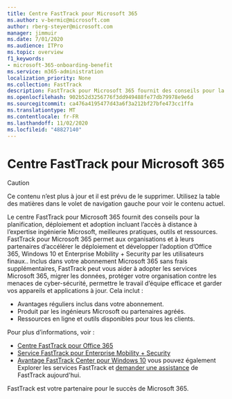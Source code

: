 ```yaml
---
title: Centre FastTrack pour Microsoft 365
ms.author: v-bermic@microsoft.com
author: rberg-steyer@microsoft.com
manager: jimmuir
ms.date: 7/01/2020
ms.audience: ITPro
ms.topic: overview
f1_keywords:
- microsoft-365-onboarding-benefit
ms.service: m365-administration
localization_priority: None
ms.collection: FastTrack
description: FastTrack pour Microsoft 365 fournit des conseils pour la planification, déploiement et adoption incluant l’accès à distance à l’expertise ingénierie Microsoft, meilleures pratiques, outils et ressources. FastTrack pour Microsoft 365 permet aux organisations et à leurs partenaires d’accélérer le déploiement et développer l’adoption d’Office 365, Windows 10 et Enterprise Mobility + Security par les utilisateurs finaux.
ms.openlocfilehash: 902b52d3256776f3dd949488fe77db79978e9e6d
ms.sourcegitcommit: ca476a4195477d43a6f3a212bf27bfe473cc1ffa
ms.translationtype: MT
ms.contentlocale: fr-FR
ms.lasthandoff: 11/02/2020
ms.locfileid: "48827140"
---
```

# <a name="fasttrack-center-benefit-for-microsoft-365"></a>Centre FastTrack pour Microsoft 365

> [!CAUTION]
> Ce contenu n’est plus à jour et il est prévu de le supprimer. Utilisez la table des matières dans le volet de navigation gauche pour voir le contenu actuel.

Le centre FastTrack pour Microsoft 365 fournit des conseils pour la planification, déploiement et adoption incluant l’accès à distance à l’expertise ingénierie Microsoft, meilleures pratiques, outils et ressources. FastTrack pour Microsoft 365 permet aux organisations et à leurs partenaires d’accélérer le déploiement et développer l’adoption d’Office 365, Windows 10 et Enterprise Mobility + Security par les utilisateurs finaux.. Inclus dans votre abonnement Microsoft 365 sans frais supplémentaires, FastTrack peut vous aider à adopter les services Microsoft 365, migrer les données, protéger votre organisation contre les menaces de cyber-sécurité, permettre le travail d’équipe efficace et garder vos appareils et applications à jour. Cela inclut :

- Avantages réguliers inclus dans votre abonnement.
- Produit par les ingénieurs Microsoft ou partenaires agréés.
- Ressources en ligne et outils disponibles pour tous les clients.
  
Pour plus d’informations, voir :

- [Centre FastTrack pour Office 365](O365-fasttrack-benefit-for-office-365.md) 
- [Service FastTrack pour Enterprise Mobility + Security](EMS-fasttrack-benefit-for-EMS.md)
- [Avantage FastTrack Center pour Windows 10](Win-10-fasttrack-benefit-for-Windows-10.md) vous pouvez également Explorer les services FastTrack et [demander une assistance](https://go.microsoft.com/fwlink/p/?LinkId=2003903) de FastTrack aujourd'hui.

FastTrack est votre partenaire pour le succès de Microsoft 365.
  